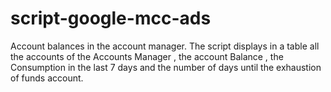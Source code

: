 # script-google-mcc-ads
Account balances in the account manager. The script displays in a table all the accounts of the Accounts Manager , the account Balance , the Consumption in the last 7 days and the number of days until the exhaustion of funds account.
